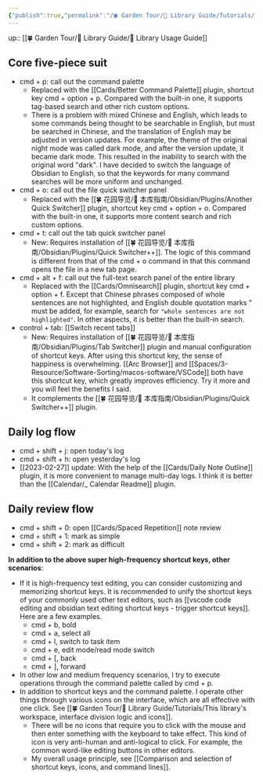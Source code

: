 ```yaml
---
{"publish":true,"permalink":"/🍀 Garden Tour/🧰 Library Guide/Tutorials/Commonly used shortcut keys and their functions in this library.md","title":"Commonly used shortcut keys and their functions in this library","created":"2022-07-03","modified":"2023-03-14","published":"2025-07-09T09:51:02.406+08:00","cssclasses":""}
---
```


up:: [[🍀 Garden Tour/🧰 Library Guide/🧰 Library Usage Guide]]

## **Core five-piece suit**

- cmd + p: call out the command palette
	- Replaced with the [[Cards/Better Command Palette]] plugin, shortcut key cmd + option + p. Compared with the built-in one, it supports tag-based search and other rich custom options.
	- There is a problem with mixed Chinese and English, which leads to some commands being thought to be searchable in English, but must be searched in Chinese, and the translation of English may be adjusted in version updates. For example, the theme of the original night mode was called dark mode, and after the version update, it became dark mode. This resulted in the inability to search with the original word "dark". I have decided to switch the language of Obsidian to English, so that the keywords for many command searches will be more uniform and unchanged.
- cmd + o: call out the file quick switcher panel
	- Replaced with the [[🍀 花园导览/🧰 本库指南/Obsidian/Plugins/Another Quick Switcher]] plugin, shortcut key cmd + option + o. Compared with the built-in one, it supports more content search and rich custom options.
- cmd + t: call out the tab quick switcher panel
	- New: Requires installation of [[🍀 花园导览/🧰 本库指南/Obsidian/Plugins/Quick Switcher++]]. The logic of this command is different from that of the cmd + o command in that this command opens the file in a new tab page.
- cmd + alt + f: call out the full-text search panel of the entire library
	- Replaced with the [[Cards/Omnisearch]] plugin, shortcut key cmd + option + f. Except that Chinese phrases composed of whole sentences are not highlighted, and English double quotation marks " must be added, for example, search for `"whole sentences are not highlighted"`. In other aspects, it is better than the built-in search.
- control + tab: [[Switch recent tabs]]
	- New: Requires installation of [[🍀 花园导览/🧰 本库指南/Obsidian/Plugins/Tab Switcher]] plugin and manual configuration of shortcut keys. After using this shortcut key, the sense of happiness is overwhelming. [[Arc Browser]] and [[Spaces/3-Resource/Software-Sorting/macos-software/VSCode]] both have this shortcut key, which greatly improves efficiency. Try it more and you will feel the benefits I said.
	- It complements the [[🍀 花园导览/🧰 本库指南/Obsidian/Plugins/Quick Switcher++]] plugin.

## **Daily log flow**

- cmd + shift + j: open today's log
- cmd + shift + h: open yesterday's log
- [[2023-02-27]] update: With the help of the [[Cards/Daily Note Outline]] plugin, it is more convenient to manage multi-day logs. I think it is better than the [[Calendar/_ Calendar Readme]] plugin.

## **Daily review flow**

- cmd + shift + 0: open [[Cards/Spaced Repetition]] note review
- cmd + shift + 1: mark as simple
- cmd + shift + 2: mark as difficult

**In addition to the above super high-frequency shortcut keys, other scenarios**:

- If it is high-frequency text editing, you can consider customizing and memorizing shortcut keys. It is recommended to unify the shortcut keys of your commonly used other text editors, such as [[vscode code editing and obsidian text editing shortcut keys - trigger shortcut keys]]. Here are a few examples.
	- cmd + b, bold
	- cmd + a, select all
	- cmd + l, switch to task item
	- cmd + e, edit mode/read mode switch
	- cmd + [, back
	- cmd + ], forward
- In other low and medium frequency scenarios, I try to execute operations through the command palette called by cmd + p.
- In addition to shortcut keys and the command palette. I operate other things through various icons on the interface, which are all effective with one click. See [[🍀 Garden Tour/🧰 Library Guide/Tutorials/This library's workspace, interface division logic and icons]].
	- There will be no icons that require you to click with the mouse and then enter something with the keyboard to take effect. This kind of icon is very anti-human and anti-logical to click. For example, the common word-like editing buttons in other editors.
	- My overall usage principle, see [[Comparison and selection of shortcut keys, icons, and command lines]]. 